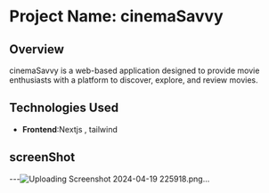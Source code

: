 # Project Name: cinemaSavvy


## Overview
cinemaSavvy is a web-based application designed to provide movie enthusiasts with a platform to discover, explore, and review movies.

## Technologies Used
- **Frontend**:Nextjs , tailwind

## screenShot

---![Uploading Screenshot 2024-04-19 225918.png…]()
